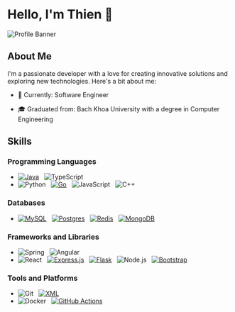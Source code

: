 

<!--
**ngonhatthien120/ngonhatthien120** is a ✨ _special_ ✨ repository because its `README.md` (this file) appears on your GitHub profile.

Here are some ideas to get you started:

- 🔭 I’m currently working on ...
- 🌱 I’m currently learning ...
- 👯 I’m looking to collaborate on ...
- 🤔 I’m looking for help with ...
- 💬 Ask me about ...
- 📫 How to reach me: ...
- 😄 Pronouns: ...
- ⚡ Fun fact: ...
-->

# Hello, I'm Thien 👋

![Profile Banner](https://via.placeholder.com/1200x300.png?text=Welcome+to+My+GitHub+Profile)

## About Me

I'm a passionate developer with a love for creating innovative solutions and exploring new technologies. Here's a bit about me:

- 🌱 Currently: Software Engineer
<!--
- 💼 Working as: [Your Job Title] at [Your Company]
-->
- 🎓 Graduated from: Bach Khoa University with a degree in Computer Engineering
<!--
- 🏆 Achievements: [List any notable achievements, certifications, or awards]
- 💬 Ask me about: [Topics you're knowledgeable about]
-->
## Skills

### Programming Languages
- [![Java](https://img.shields.io/badge/Java-%23ED8B00.svg?logo=openjdk&logoColor=white)](#) &nbsp; ![TypeScript](https://shields.io/badge/TypeScript-3178C6?logo=TypeScript&logoColor=FFF&style=flat-square)
- ![Python](https://img.shields.io/badge/Python-3776AB?style=flat-square&logo=python&logoColor=white) &nbsp; [![Go](https://img.shields.io/badge/Go-%2300ADD8.svg?&logo=go&logoColor=white)](#) &nbsp; ![JavaScript](https://img.shields.io/badge/JavaScript-F7DF1E?style=flat-square&logo=javascript&logoColor=black) &nbsp; ![C++](https://img.shields.io/badge/C++-00599C?style=flat-square&logo=cplusplus&logoColor=white)

### Databases
- [![MySQL](https://img.shields.io/badge/MySQL-4479A1?logo=mysql&logoColor=fff)](#) &nbsp; [![Postgres](https://img.shields.io/badge/Postgres-%23316192.svg?logo=postgresql&logoColor=white)](#) &nbsp; [![Redis](https://img.shields.io/badge/Redis-%23DD0031.svg?logo=redis&logoColor=white)](#) &nbsp; [![MongoDB](https://img.shields.io/badge/MongoDB-%234ea94b.svg?logo=mongodb&logoColor=white)](#)
### Frameworks and Libraries
- ![Spring](https://img.shields.io/badge/Spring-6DB33F?style=flat-square&logo=spring&logoColor=white) &nbsp; ![Angular](https://img.shields.io/badge/-Angular-DD0031?style=flat-square&logo=angular&logoColor=white)
- ![React](https://img.shields.io/badge/React-20232A?style=flat-square&logo=react&logoColor=61DAFB) &nbsp; [![Express.js](https://img.shields.io/badge/Express.js-%23404d59.svg?logo=express&logoColor=%2361DAFB)](#) &nbsp; [![Flask](https://img.shields.io/badge/Flask-000?logo=flask&logoColor=fff)](#) &nbsp; ![Node.js](https://img.shields.io/badge/Node.js-339933?style=flat-square&logo=nodedotjs&logoColor=white) &nbsp; [![Bootstrap](https://img.shields.io/badge/Bootstrap-7952B3?logo=bootstrap&logoColor=fff)](#) 


### Tools and Platforms
- ![Git](https://img.shields.io/badge/Git-F05032?style=flat-square&logo=git&logoColor=white)  &nbsp; [![XML](https://img.shields.io/badge/XML-767C52?logo=xml&logoColor=fff)](#)
-  ![Docker](https://img.shields.io/badge/Docker-2496ED?style=flat-square&logo=docker&logoColor=white) &nbsp; [![GitHub Actions](https://img.shields.io/badge/GitHub_Actions-2088FF?logo=github-actions&logoColor=white)](#)
<!--
- ![AWS](https://img.shields.io/badge/AWS-232F3E?style=flat-square&logo=amazonaws&logoColor=white)

## Projects

### [Project 1 Name](https://github.com/yourusername/project1)
A brief description of what the project does and its main features.

### [Project 2 Name](https://github.com/yourusername/project2)
A brief description of what the project does and its main features.

## Contact Me

Feel free to reach out to me through any of the following platforms:

- ![LinkedIn](https://img.shields.io/badge/LinkedIn-0077B5?style=flat-square&logo=linkedin&logoColor=white) [LinkedIn](https://www.linkedin.com/in/yourprofile)
- ![Twitter](https://img.shields.io/badge/Twitter-1DA1F2?style=flat-square&logo=twitter&logoColor=white) [Twitter](https://twitter.com/yourprofile)
- ![Email](https://img.shields.io/badge/Email-D14836?style=flat-square&logo=gmail&logoColor=white) your.email@example.com

![GitHub Stats](https://github-readme-stats.vercel.app/api?username=yourusername&show_icons=true&theme=radical)

![Top Languages](https://github-readme-stats.vercel.app/api/top-langs/?username=yourusername&layout=compact&theme=radical)

---

⭐️ From [Your Name](https://github.com/yourusername)
-->
